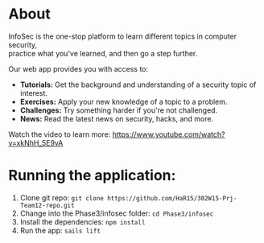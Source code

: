 # About

InfoSec is the one-stop platform to learn different topics in computer security,  
practice what you've learned, and then go a step further. 

Our web app provides you with access to:

* **Tutorials:**  Get the background and understanding of a security topic of interest.
* **Exercises:**  Apply your new knowledge of a topic to a problem.
* **Challenges:**  Try something harder if you're not challenged.
* **News:**  Read the latest news on security, hacks, and more. 

Watch the video to learn more: https://www.youtube.com/watch?v=xkNhH_5E9vA


# Running the application:

1. Clone git repo: ```git clone https://github.com/HaR15/302W15-Prj-Team12-repo.git```
2. Change into the Phase3/infosec folder: ```cd Phase3/infosec```
3. Install the dependencies: ```npm install```
4. Run the app: ```sails lift```